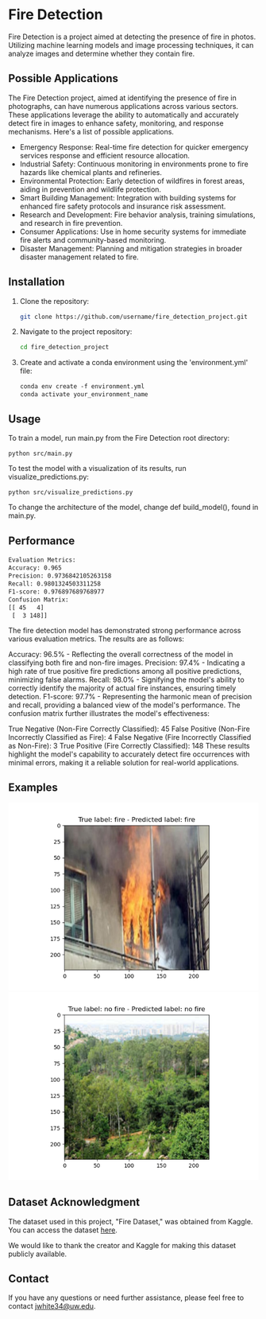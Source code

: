 # Fire Detection

Fire Detection is a project aimed at detecting the presence of fire in photos. Utilizing machine learning models and
image processing techniques, it can analyze images and determine whether they contain fire.

## Possible Applications

The Fire Detection project, aimed at identifying the presence of fire in photographs, can have numerous applications
across various sectors. These applications leverage the ability to automatically and accurately detect fire in images to
enhance safety, monitoring, and response mechanisms. Here's a list of possible applications.

- Emergency Response: Real-time fire detection for quicker emergency services response and efficient resource
  allocation.
- Industrial Safety: Continuous monitoring in environments prone to fire hazards like chemical plants and refineries.
- Environmental Protection: Early detection of wildfires in forest areas, aiding in prevention and wildlife protection.
- Smart Building Management: Integration with building systems for enhanced fire safety protocols and insurance risk
  assessment.
- Research and Development: Fire behavior analysis, training simulations, and research in fire prevention.
- Consumer Applications: Use in home security systems for immediate fire alerts and community-based monitoring.
- Disaster Management: Planning and mitigation strategies in broader disaster management related to fire.

## Installation

1. Clone the repository:
   ```bash
   git clone https://github.com/username/fire_detection_project.git
   ```


2. Navigate to the project repository:
    ```bash
    cd fire_detection_project
    ```

3. Create and activate a conda environment using the 'environment.yml' file:
    ```
    conda env create -f environment.yml
    conda activate your_environment_name
    ```

## Usage

To train a model, run main.py from the Fire Detection root directory:

    python src/main.py

To test the model with a visualization of its results, run visualize_predictions.py:

    python src/visualize_predictions.py

To change the architecture of the model, change def build_model(), found in main.py.

## Performance

    Evaluation Metrics:
    Accuracy: 0.965
    Precision: 0.9736842105263158
    Recall: 0.9801324503311258
    F1-score: 0.976897689768977
    Confusion Matrix:
    [[ 45   4]
     [  3 148]]

The fire detection model has demonstrated strong performance across various evaluation metrics. The results are as
follows:

Accuracy: 96.5% - Reflecting the overall correctness of the model in classifying both fire and non-fire images.
Precision: 97.4% - Indicating a high rate of true positive fire predictions among all positive predictions, minimizing
false alarms.
Recall: 98.0% - Signifying the model's ability to correctly identify the majority of actual fire instances, ensuring
timely detection.
F1-score: 97.7% - Representing the harmonic mean of precision and recall, providing a balanced view of the model's
performance.
The confusion matrix further illustrates the model's effectiveness:

True Negative (Non-Fire Correctly Classified): 45
False Positive (Non-Fire Incorrectly Classified as Fire): 4
False Negative (Fire Incorrectly Classified as Non-Fire): 3
True Positive (Fire Correctly Classified): 148
These results highlight the model's capability to accurately detect fire occurrences with minimal errors, making it a
reliable solution for real-world applications.

## Examples

![Fire Example](src/results/result_0.png?raw=true "Fire Correctly Predicted")
![No Fire Example](src/results/result_1.png?raw=true "No Fire Correctly Predicted")

## Dataset Acknowledgment

The dataset used in this project, "Fire Dataset," was obtained from Kaggle. You can access the
dataset [here](https://www.kaggle.com/datasets/phylake1337/fire-dataset).

We would like to thank the creator and Kaggle for making this dataset publicly available.


## Contact

If you have any questions or need further assistance, please feel free to
contact [jwhite34@uw.edu](mailto:jwhite34@uw.edu).
